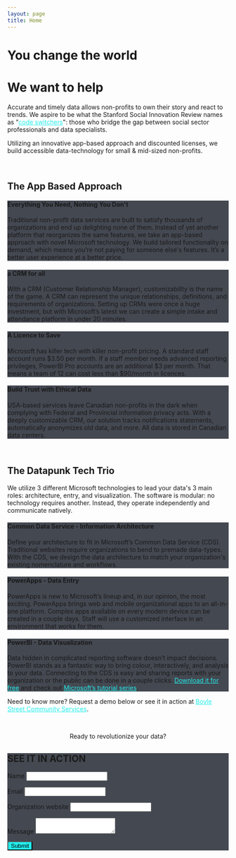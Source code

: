 ```yaml
---
layout: page
title: Home
---
```


# You change the world
# We want to help

Accurate and timely data allows non-profits to own their story and react to trends. We aspire to be what the Stanford Social Innovation Review names as "<a href="https://ssir.org/articles/entry/code_switching_across_the_digital_data_divide" target="_blank" style="color: #23eeec; text-decoration:underline;">code switchers</a>": those who bridge the gap between social sector professionals and data specialists.

Utilizing an innovative app-based approach and discounted licenses, we build accessible data-technology for small & mid-sized non-profits.


<br>

## The App Based Approach

<div class="w3-container w3-card-4 spacer-small" style="background: #444851">

<h4>Everything You Need, Nothing You Don't</h4>

<p>Traditional non-profit data services are built to satisfy thousands of organizations and end up delighting none of them. Instead of yet another platform that reorganizes the same features, we take an app-based approach with novel Microsoft technology. We build tailored functionality on demand, which means you’re not paying for someone else's features. It’s a better user experience at a better price.</p>

</div>
<div class="w3-container w3-card-4 spacer-small" style="background: #444851">

<h4>a CRM for all</h4>

<p>With a CRM (Customer Relationship Manager), customizability is the name of the game. A CRM can represent the unique relationships, definitions, and requirements of organizations. Setting up CRMs were once a huge investment, but with Microsoft’s latest we can create a simple intake and attendance platform in under 20 minutes.</p>

</div>
<div class="w3-container w3-card-4 spacer-small" style="background: #444851">

<h4>A Licence to Save</h4>

<p>Microsoft has killer tech with killer non-profit pricing. A standard staff account runs $3.50 per month. If a staff member needs advanced reporting privileges, PowerBI Pro accounts are an additional $3 per month. That means a team of 12 can cost less than $90/month in licences.</p>

</div>
<div class="w3-container w3-card-4 spacer-small" style="background: #444851">

<h4>Build Trust with Ethical Data</h4>

<p>USA-based services leave Canadian non-profits in the dark when complying with Federal and Provincial information privacy acts. With a deeply customizable CRM, our solution tracks notifications statements, automatically anonymizes old data, and more. All data is stored in Canadian data centers.</p>

</div>


<br>

## The Datapunk Tech Trio

We utilize 3 different Microsoft technologies to lead your data's 3 main roles: architecture, entry, and visualization. The software is modular: no technology requires another. Instead, they operate independently and communicate natively.

<div class="w3-container w3-card-4 spacer-small" style="background: #444851">

<h4>Common Data Service - Information Architecture</h4>

<p>Define your architecture to fit in Microsoft’s Common Data Service (CDS). Traditional websites require organizations to bend to premade data-types. With the CDS, we design the data architecture to match your organization's existing nomenclature and workflows.</p>

</div>

<div class="w3-container w3-card-4 spacer-small" style="background: #444851">

<h4>PowerApps - Data Entry</h4>

<p>PowerApps is new to Microsoft’s lineup and, in our opinion, the most exciting. PowerApps brings web and mobile organizational apps to an all-in-one platform. Complex apps available on every modern device can be created in a couple days. Staff will use a customized interface in an environment that works for them.</p>

</div>

<div class="w3-container w3-card-4 spacer-small" style="background: #444851">

<h4>PowerBI - Data Visualization</h4>

<p>Data hidden in complicated reporting software doesn’t impact decisions. PowerBI stands as a fantastic way to bring colour, interactively, and analysis to your data. Connecting to the CDS is easy and sharing reports with your organization or the public can be done in a couple clicks. <a href="https://powerbi.microsoft.com/en-us/downloads/" target="_blank" style="text-decoration:underline; color:#23eeec;">Download it for free</a> and check out <a href="https://docs.microsoft.com/en-us/power-bi/guided-learning/" target="_blank" style="text-decoration:underline; color:#23eeec;">Microsoft’s tutorial series</a>.</p>

</div>

Need to know more? Request a demo below or see it in action at <a href="http://boylestreet.org/data-scarcity-data-abundance/" target="_blank" style="text-decoration:underline; color:#23eeec;">Boyle Street Community Services</a>.

<br>

<p style="text-align:center"> Ready to revolutionize your data?</p>

<form class="w3-container w3-card-4 spacer" style="background: #444851" method="POST" action="https://formspree.io/david@datapunks.ca">
  <h2 style="text-transform: uppercase">See it in action</h2>
  <p>      
  <label>Name</label>
  <input class="w3-input w3-border-0" type="text" name="Name"></p>
  <p>      
  <label>Email</label>
  <input class="w3-input w3-border-0" type="text" name="Email"></p>
  <p>      
  <label>Organization website</label>
  <input class="w3-input w3-border-0" type="text" name="Organization"></p>
  <p>      
  <label>Message</label>
  <textarea class="w3-input w3-border-0" type="text" name="Message"></textarea>
  <div id="submit-button">
  <button class="w3-btn spacer-small" id="submit-button" style="background:#23eeec;">Submit</button>
  </div>
